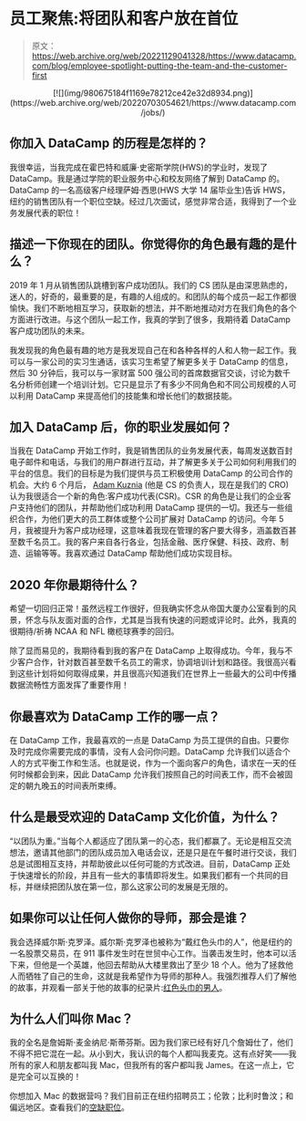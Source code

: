 # 员工聚焦:将团队和客户放在首位

> 原文：<https://web.archive.org/web/20221129041328/https://www.datacamp.com/blog/employee-spotlight-putting-the-team-and-the-customer-first>

<center>[![](img/980675184f1169e78212ce42e32d8934.png)](https://web.archive.org/web/20220703054621/https://www.datacamp.com/jobs/)</center>

## 你加入 DataCamp 的历程是怎样的？

我很幸运，当我完成在霍巴特和威廉·史密斯学院(HWS)的学业时，发现了 DataCamp。我是通过学院的职业服务中心和校友网络了解到 DataCamp 的。DataCamp 的一名高级客户经理萨姆·西思(HWS 大学 14 届毕业生)告诉 HWS，纽约的销售团队有一个职位空缺。经过几次面试，感觉非常合适，我得到了一个业务发展代表的职位！

## 描述一下你现在的团队。你觉得你的角色最有趣的是什么？

2019 年 1 月从销售团队跳槽到客户成功团队。我们的 CS 团队是由深思熟虑的，迷人的，好奇的，最重要的是，有趣的人组成的。和团队的每个成员一起工作都很愉快。我们不断地相互学习，获取新的想法，并不断地推动对方在我们角色的各个方面进行改进。与这个团队一起工作，我真的学到了很多，我期待着 DataCamp 客户成功团队的未来。

我发现我的角色最有趣的地方是我发现自己在和各种各样的人和人物一起工作。我可以与一家公司的实习生通话，该实习生希望了解更多关于 DataCamp 的信息，然后 30 分钟后，我可以与一家财富 500 强公司的首席数据官交谈，讨论为数千名分析师创建一个培训计划。它只是显示了有多少不同角色和不同公司规模的人可以利用 DataCamp 来提高他们的技能集和增长他们的数据技能。

## 加入 DataCamp 后，你的职业发展如何？

当我在 DataCamp 开始工作时，我是销售团队的业务发展代表，每周发送数百封电子邮件和电话，与我们的用户群进行互动，并了解更多关于公司如何利用我们的平台的信息。我们的目标是为我们提供与员工积极使用 DataCamp 的公司合作的机会。大约 6 个月后， [Adam Kuznia](https://web.archive.org/web/20220703054621/https://www.linkedin.com/in/adamkuznia/) (他是 CS 的负责人，现在是我们的 CRO)认为我很适合一个新的角色:客户成功代表(CSR)。CSR 的角色是让我们的企业客户支持他们的团队，并帮助他们成功利用 DataCamp 提供的一切。我还与一些组织合作，为他们更大的员工群体或整个公司扩展对 DataCamp 的访问。今年 5 月，我被提升为客户成功经理，这意味着我现在管理的客户要大得多，涵盖数百甚至数千名员工。我的客户来自各行各业，包括金融、医疗保健、科技、政府、制造、运输等等。我喜欢通过 DataCamp 帮助他们成功实现目标。

## 2020 年你最期待什么？

希望一切回归正常！虽然远程工作很好，但我确实怀念从帝国大厦办公室看到的风景，怀念与队友面对面的合作，尤其是当我有快速的问题或评论时。此外，我真的很期待/祈祷 NCAA 和 NFL 橄榄球赛季的回归。

除了显而易见的，我期待看到我的客户在 DataCamp 上取得成功。今年，我与不少客户合作，针对数百甚至数千名员工的需求，协调培训计划和路径。我很高兴看到这些计划将如何取得成果，并且很高兴知道我们在世界上一些最大的公司中传播数据流畅性方面发挥了重要作用！

## 你最喜欢为 DataCamp 工作的哪一点？

在 DataCamp 工作，我最喜欢的一点是 DataCamp 为员工提供的自由。只要你及时完成你需要完成的事情，没有人会问你问题。DataCamp 允许我们以适合个人的方式平衡工作和生活。也就是说，作为一个面向客户的角色，请求在一天的任何时候都会到来，因此 DataCamp 允许我们按照自己的时间表工作，而不会被固定的朝九晚五的时间表所束缚。

## 什么是最受欢迎的 DataCamp 文化价值，为什么？

“以团队为重。”当每个人都适应了团队第一的心态，我们都赢了。无论是相互交流想法，邀请其他部门的团队成员加入电话会议，还是只是在午餐时进行交谈，我们总是试图相互支持，并帮助彼此以任何可能的方式改进。目前，DataCamp 正处于快速增长的阶段，并且有一些大的事情即将发生。如果我们都有一个共同的目标，并继续把团队放在第一位，那么这家公司的发展是无限的。

## 如果你可以让任何人做你的导师，那会是谁？

我会选择威尔斯·克罗泽。威尔斯·克罗泽也被称为“戴红色头巾的人”，他是纽约的一名股票交易员，在 911 事件发生时在世贸中心工作。当袭击发生时，他本可以活下来，但他是一个英雄，他回去帮助从大楼里救出了至少 18 个人。他为了拯救他人而牺牲了自己的生命，这就是我希望作为导师的那种人。我强烈推荐人们了解他的故事，并观看一部关于他的故事的纪录片:[红色头巾的男人](https://web.archive.org/web/20220703054621/https://www.maninredbandana.com/)。

## 为什么人们叫你 Mac？

我的全名是詹姆斯·麦金纳尼·斯蒂芬斯。因为我们家已经有好几个詹姆仕了，他们不得不把它混在一起。从小到大，我认识的每个人都叫我麦克。这有点好笑——我所有的家人和朋友都叫我 Mac，但我所有的客户都叫我 James。在这一点上，它是完全可以互换的！

你想加入 Mac 的数据营吗？我们目前正在纽约招聘员工；伦敦；比利时鲁汶；和偏远地区。查看我们的[空缺职位](https://web.archive.org/web/20220703054621/https://www.datacamp.com/jobs/)。